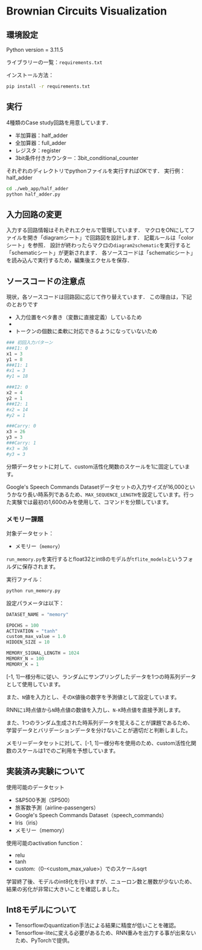 # Brownian Circuits Visualization

## 環境設定

Python version = 3.11.5

ライブラリーの一覧：```requirements.txt```

インストール方法：

```bash
pip install -r requirements.txt
```


## 実行

4種類のCase study回路を用意しています．

- 半加算器：half_adder
- 全加算器：full_adder
- レジスタ：register
- 3bit条件付きカウンター：3bit_conditional_counter

それぞれのディレクトリでpythonファイルを実行すればOKです．
実行例：half_adder

```bash
cd ./web_app/half_adder
python half_adder.py
```

## 入力回路の変更

入力する回路情報はそれぞれエクセルで管理しています．
マクロをONにしてファイルを開き「diagramシート」で回路図を設計します．
記載ルールは「colorシート」を参照．
設計が終わったらマクロの```diagram2schematic```を実行すると「schematicシート」が更新されます．
各ソースコードは「schematicシート」を読み込んで実行するため，編集後エクセルを保存．


## ソースコードの注意点

現状，各ソースコードは回路図に応じて作り替えています．
この理由は，下記のとおりです

- 入力位置をベタ書き（変数に直接定義）しているため
- 
- トークンの個数に柔軟に対応できるようになっていないため



```python
### 初回入力パターン
###I1: 0
x1 = 3
y1 = 8
###I1: 1
#x1 = 3
#y1 = 18

###I2: 0
x2 = 4
y2 = 1
###I2: 1
#x2 = 14
#y2 = 1

###Carry: 0
x3 = 26
y3 = 3
###Carry: 1
#x3 = 36
#y3 = 3
```

分類データセットに対して、custom活性化関数のスケールを1に固定しています。

Google's Speech Commands Datasetデータセットの入力サイズが16,000というかなり長い時系列であるため、```MAX_SEQUENCE_LENGTH```を設定しています。行った実験では最初の1,600のみを使用して、コマンドを分類しています。

### メモリー課題

対象データセット：

- メモリー（```memory```）

```run_memory.py```を実行するとfloat32とint8のモデルが```tflite_models```というフォルダに保存されます。

実行ファイル：

```bash
python run_memory.py
```

設定パラメータは以下：

```python
DATASET_NAME = "memory"

EPOCHS = 100
ACTIVATION = "tanh"
custom_max_value = 1.0
HIDDEN_SIZE = 10

MEMORY_SIGNAL_LENGTH = 1024
MEMORY_N = 100
MEMORY_K = 1
```

[-1, 1]一様分布に従い、ランダムにサンプリングしたデータを1つの時系列データとして使用しています。

また、```N```値を入力とし、その```K```値後の数字を予測値として設定しています。

RNNに```1```時点値から```N```時点値の数値を入力し、```N-K```時点値を直接予測します。

また、1つのランダム生成された時系列データを覚えることが課題であるため、学習データとバリデーションデータを分けないことが適切だと判断しました。

メモリーデータセットに対して、[-1, 1]一様分布を使用のため、custom活性化関数のスケールは1でのご利用を予想しています。

## 実装済み実験について

使用可能のデータセット

- S&P500予測（SP500）
- 旅客数予測（airline-passengers）
- Google's Speech Commands Dataset（speech_commands）
- Iris（iris）
- メモリー（memory）

使用可能のactivation function：

- relu
- tanh
- custom:（0-<custom_max_value>）でのスケールsqrt

学習終了後、モデルのint8化を行いますが、ニューロン数と層数が少ないため、結果の劣化が非常に大きいことを確認しました。

## Int8モデルについて

- Tensorflowのquantization手法による結果に精度が低いことを確認。
- Tensorflow-liteに変える必要があるため、RNN重みを出力する事が出来ないため、PyTorchで提供。
